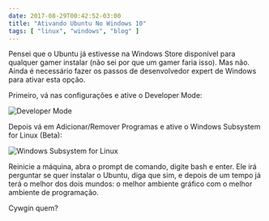 ```yaml
---
date: 2017-08-29T00:42:52-03:00
title: "Ativando Ubuntu No Windows 10"
tags: [ "linux", "windows", "blog" ]
---
```

Pensei que o Ubuntu já estivesse na Windows Store disponível para qualquer gamer instalar (não sei por que um gamer faria isso). Mas não. Ainda é necessário fazer os passos de desenvolvedor expert de Windows para ativar esta opção.

Primeiro, vá nas configurações e ative o Developer Mode:

![Developer Mode](/images/Llkzo9i.png)

Depois vá em Adicionar/Remover Programas e ative o Windows Subsystem for Linux (Beta):

![Windows Subsystem for Linux](/images/K4abIPp.png)

Reinicie a máquina, abra o prompt de comando, digite bash e enter. Ele irá perguntar se quer instalar o Ubuntu, diga que sim, e depois de um tempo já terá o melhor dos dois mundos: o melhor ambiente gráfico com o melhor ambiente de programação.

Cywgin quem?
